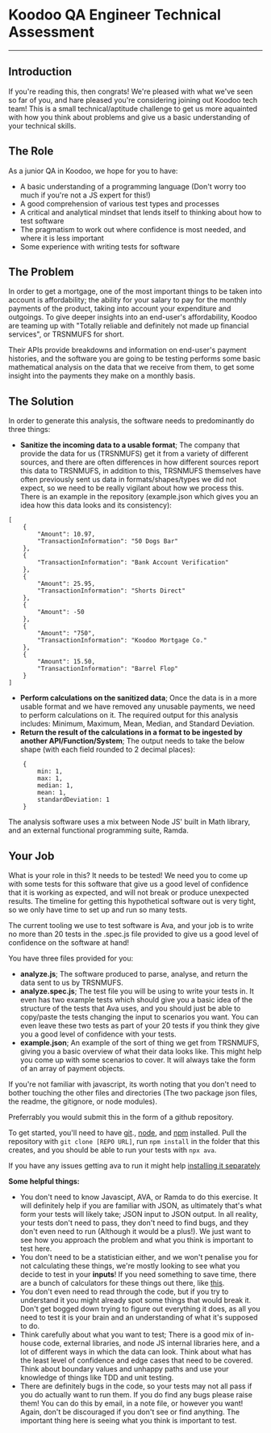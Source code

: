 # Koodoo QA Engineer Technical Assessment
---
## Introduction
If you're reading this, then congrats! We're pleased with what we've seen so far of you, and hare pleased you're considering joining out Koodoo tech team! This is a small technical/aptitude challenge to get us more aquainted with how you think about problems and give us a basic understanding of your technical skills.

## The Role
As a junior QA in Koodoo, we hope for you to have:
* A basic understanding of a programming language (Don't worry too much if you're not a JS expert for this!)
* A good comprehension of various test types and processes
* A critical and analytical mindset that lends itself to thinking about how to test software
* The pragmatism to work out where confidence is most needed, and where it is less important
* Some experience with writing tests for software

## The Problem
In order to get a mortgage, one of the most important things to be taken into account is affordability; the ability for your salary to pay for the monthly payments of the product, taking into account your expenditure and outgoings. To give deeper insights into an end-user's affordability, Koodoo are teaming up with "Totally reliable and definitely not made up financial services", or TRSNMUFS for short.

Their APIs provide breakdowns and information on end-user's payment histories, and the software you are going to be testing performs some basic mathematical analysis on the data that we receive from them, to get some insight into the payments they make on a monthly basis.

## The Solution
In order to generate this analysis, the software needs to predominantly do three things:
* **Sanitize the incoming data to a usable format**; The company that provide the data for us (TRSNMUFS) get it from a variety of different sources, and there are often differences in how different sources report this data to TRSNMUFS, in addition to this, TRSNMUFS themselves have often previously sent us data in formats/shapes/types we did not expect, so we need to be really vigilant about how we process this. There is an example in the repository (example.json which gives you an idea how this data looks and its consistency):
```
[
    {
        "Amount": 10.97,
        "TransactionInformation": "50 Dogs Bar"
    },
    {
        "TransactionInformation": "Bank Account Verification"
    },
    {
        "Amount": 25.95,
        "TransactionInformation": "Shorts Direct"
    },
    {
        "Amount": -50
    },
    {
        "Amount": "750",
        "TransactionInformation": "Koodoo Mortgage Co."
    },
    {
        "Amount": 15.50,
        "TransactionInformation": "Barrel Flop"
    }
]
```
* **Perform calculations on the sanitized data**; Once the data is in a more usable format and we have removed any unusable payments, we need to perform calculations on it. The required output for this analysis includes: Minimum, Maximum, Mean, Median, and Standard Deviation.
* **Return the result of the calculations in a format to be ingested by another API/Function/System**; The output needs to take the below shape (with each field rounded to 2 decimal places):
```
    {
        min: 1,
        max: 1,
        median: 1,
        mean: 1,
        standardDeviation: 1
    }
```
The analysis software uses a mix between Node JS' built in Math library, and an external functional programming suite, Ramda.

## Your Job
What is your role in this? It needs to be tested! We need you to come up with some tests for this software that give us a good level of confidence that it is working as expected, and will not break or produce unexpected results. The timeline for getting this hypothetical software out is very tight, so we only have time to set up and run so many tests.

The current tooling we use to test software is Ava, and your job is to write no more than 20 tests in the .spec.js file provided to give us a good level of confidence on the software at hand!

You have three files provided for you:
* **analyze.js**; The software produced to parse, analyse, and return the data sent to us by TRSNMUFS.
* **analyze.spec.js**; The test file you will be using to write your tests in. It even has two example tests which should give you a basic idea of the structure of the tests that Ava uses, and you should just be able to copy/paste the tests changing the input to scenarios you want. You can even leave these two tests as part of your 20 tests if you think they give you a good level of confidence with your tests.
* **example.json**; An example of the sort of thing we get from TRSNMUFS, giving you a basic overview of what their data looks like. This might help you come up with some scenarios to cover. It will always take the form of an array of payment objects.

If you're not familiar with javascript, its worth noting that you don't need to bother touching the other files and directories (The two package json files, the readme, the gitignore, or node modules).

Preferrably you would submit this in the form of a github repository.

To get started, you'll need to have [git](https://git-scm.com/book/en/v2/Getting-Started-Installing-Git)., [node](https://nodejs.org/en/download/), and [npm](https://www.npmjs.com/get-npm) installed. Pull the repository with `git clone [REPO URL]`, run `npm install` in the folder that this creates, and you should be able to run your tests with `npx ava`.

If you have any issues getting ava to run it might help [installing it separately](https://github.com/avajs/ava)

**Some helpful things:**
* You don't need to know Javascipt, AVA, or Ramda to do this exercise. It will definitely help if you are familiar with JSON, as ultimately that's what form your tests will likely take; JSON input to JSON output. In all reality, your tests don't need to pass, they don't need to find bugs, and they don't even need to run (Although it would be a plus!). We just want to see how you approach the problem and what you think is important to test here.
* You don't need to be a statistician either, and we won't penalise you for not calculating these things, we're mostly looking to see what you decide to test in your **inputs**! If you need something to save time, there are a bunch of calculators for these things out there, like [this](https://www.mathsisfun.com/data/standard-deviation-calculator.html).
* You don't even need to read through the code, but if you try to understand it you might already spot some things that would break it. Don't get bogged down trying to figure out everything it does, as all you need to test it is your brain and an understanding of what it's supposed to do.
* Think carefully about what you want to test; There is a good mix of in-house code, external libraries, and node JS internal libraries here, and a lot of different ways in which the data can look. Think about what has the least level of confidence and edge cases that need to be covered. Think about boundary values and unhappy paths and use your knowledge of things like TDD and unit testing.
* There are definitely bugs in the code, so your tests may not all pass if you do actually want to run them. If you do find any bugs please raise them! You can do this by email, in a note file, or however you want! Again, don't be discouraged if you don't see or find anything. The important thing here is seeing what you think is important to test.